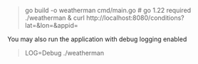 > go build -o weatherman cmd/main.go # go 1.22 required
> ./weatherman &
> curl http://localhost:8080/conditions?lat=<Latitude>&lon=<Longitude>&appid=<API KEY>

You may also run the application with debug logging enabled
> LOG=Debug ./weatherman
